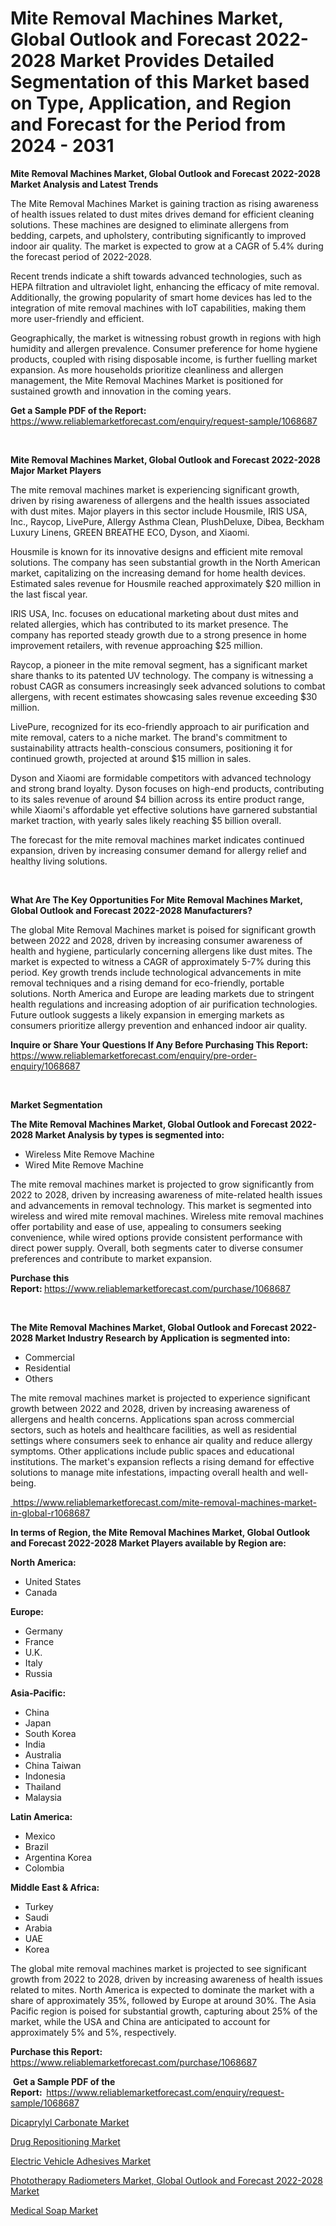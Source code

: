 <p><h1>Mite Removal Machines Market, Global Outlook and Forecast 2022-2028 Market Provides Detailed Segmentation of this Market based on Type, Application, and Region and Forecast for the Period from 2024 - 2031</h1></p><p><strong>Mite Removal Machines Market, Global Outlook and Forecast 2022-2028 Market Analysis and Latest Trends</strong></p>
<p><p>The Mite Removal Machines Market is gaining traction as rising awareness of health issues related to dust mites drives demand for efficient cleaning solutions. These machines are designed to eliminate allergens from bedding, carpets, and upholstery, contributing significantly to improved indoor air quality. The market is expected to grow at a CAGR of 5.4% during the forecast period of 2022-2028. </p><p>Recent trends indicate a shift towards advanced technologies, such as HEPA filtration and ultraviolet light, enhancing the efficacy of mite removal. Additionally, the growing popularity of smart home devices has led to the integration of mite removal machines with IoT capabilities, making them more user-friendly and efficient. </p><p>Geographically, the market is witnessing robust growth in regions with high humidity and allergen prevalence. Consumer preference for home hygiene products, coupled with rising disposable income, is further fuelling market expansion. As more households prioritize cleanliness and allergen management, the Mite Removal Machines Market is positioned for sustained growth and innovation in the coming years.</p></p>
<p><strong>Get a Sample PDF of the Report:&nbsp;</strong> <a href="https://www.reliablemarketforecast.com/enquiry/request-sample/1068687">https://www.reliablemarketforecast.com/enquiry/request-sample/1068687</a></p>
<p>&nbsp;</p>
<p><strong>Mite Removal Machines Market, Global Outlook and Forecast 2022-2028 Major Market Players</strong></p>
<p><p>The mite removal machines market is experiencing significant growth, driven by rising awareness of allergens and the health issues associated with dust mites. Major players in this sector include Housmile, IRIS USA, Inc., Raycop, LivePure, Allergy Asthma Clean, PlushDeluxe, Dibea, Beckham Luxury Linens, GREEN BREATHE ECO, Dyson, and Xiaomi.</p><p>Housmile is known for its innovative designs and efficient mite removal solutions. The company has seen substantial growth in the North American market, capitalizing on the increasing demand for home health devices. Estimated sales revenue for Housmile reached approximately $20 million in the last fiscal year.</p><p>IRIS USA, Inc. focuses on educational marketing about dust mites and related allergies, which has contributed to its market presence. The company has reported steady growth due to a strong presence in home improvement retailers, with revenue approaching $25 million.</p><p>Raycop, a pioneer in the mite removal segment, has a significant market share thanks to its patented UV technology. The company is witnessing a robust CAGR as consumers increasingly seek advanced solutions to combat allergens, with recent estimates showcasing sales revenue exceeding $30 million.</p><p>LivePure, recognized for its eco-friendly approach to air purification and mite removal, caters to a niche market. The brand's commitment to sustainability attracts health-conscious consumers, positioning it for continued growth, projected at around $15 million in sales.</p><p>Dyson and Xiaomi are formidable competitors with advanced technology and strong brand loyalty. Dyson focuses on high-end products, contributing to its sales revenue of around $4 billion across its entire product range, while Xiaomi's affordable yet effective solutions have garnered substantial market traction, with yearly sales likely reaching $5 billion overall.</p><p>The forecast for the mite removal machines market indicates continued expansion, driven by increasing consumer demand for allergy relief and healthy living solutions.</p></p>
<p>&nbsp;</p>
<p><strong>What Are The Key Opportunities For Mite Removal Machines Market, Global Outlook and Forecast 2022-2028 Manufacturers?</strong></p>
<p><p>The global Mite Removal Machines market is poised for significant growth between 2022 and 2028, driven by increasing consumer awareness of health and hygiene, particularly concerning allergens like dust mites. The market is expected to witness a CAGR of approximately 5-7% during this period. Key growth trends include technological advancements in mite removal techniques and a rising demand for eco-friendly, portable solutions. North America and Europe are leading markets due to stringent health regulations and increasing adoption of air purification technologies. Future outlook suggests a likely expansion in emerging markets as consumers prioritize allergy prevention and enhanced indoor air quality.</p></p>
<p><strong>Inquire or Share Your Questions If Any Before Purchasing This Report:</strong> <a href="https://www.reliablemarketforecast.com/enquiry/pre-order-enquiry/1068687">https://www.reliablemarketforecast.com/enquiry/pre-order-enquiry/1068687</a></p>
<p>&nbsp;</p>
<p><strong>Market Segmentation</strong></p>
<p><strong>The Mite Removal Machines Market, Global Outlook and Forecast 2022-2028 Market Analysis by types is segmented into:</strong></p>
<p><ul><li>Wireless Mite Remove Machine</li><li>Wired Mite Remove Machine</li></ul></p>
<p><p>The mite removal machines market is projected to grow significantly from 2022 to 2028, driven by increasing awareness of mite-related health issues and advancements in removal technology. This market is segmented into wireless and wired mite removal machines. Wireless mite removal machines offer portability and ease of use, appealing to consumers seeking convenience, while wired options provide consistent performance with direct power supply. Overall, both segments cater to diverse consumer preferences and contribute to market expansion.</p></p>
<p><strong>Purchase this Report:&nbsp;</strong><a href="https://www.reliablemarketforecast.com/purchase/1068687">https://www.reliablemarketforecast.com/purchase/1068687</a></p>
<p>&nbsp;</p>
<p><strong>The Mite Removal Machines Market, Global Outlook and Forecast 2022-2028 Market Industry Research by Application is segmented into:</strong></p>
<p><ul><li>Commercial</li><li>Residential</li><li>Others</li></ul></p>
<p><p>The mite removal machines market is projected to experience significant growth between 2022 and 2028, driven by increasing awareness of allergens and health concerns. Applications span across commercial sectors, such as hotels and healthcare facilities, as well as residential settings where consumers seek to enhance air quality and reduce allergy symptoms. Other applications include public spaces and educational institutions. The market's expansion reflects a rising demand for effective solutions to manage mite infestations, impacting overall health and well-being.</p></p>
<p><a href="https://www.reliablemarketforecast.com/mite-removal-machines-market-in-global-r1068687">&nbsp;https://www.reliablemarketforecast.com/mite-removal-machines-market-in-global-r1068687</a></p>
<p><strong>In terms of Region, the Mite Removal Machines Market, Global Outlook and Forecast 2022-2028 Market Players available by Region are:</strong></p>
<p>
    <p> <strong> North America: </strong>
        <ul>
            <li>United States</li>
            <li>Canada</li>
        </ul>
        </p> 
    <p> <strong> Europe: </strong>
        <ul>
            <li>Germany</li>
            <li>France</li>
            <li>U.K.</li>
            <li>Italy</li>
            <li>Russia</li>
        </ul>
        </p> 
    <p> <strong> Asia-Pacific: </strong>
        <ul>
            <li>China</li>
            <li>Japan</li>
            <li>South Korea</li>
            <li>India</li>
            <li>Australia</li>
            <li>China Taiwan</li>
            <li>Indonesia</li>
            <li>Thailand</li>
            <li>Malaysia</li>
        </ul>
        </p> 
    <p> <strong> Latin America: </strong>
        <ul>
            <li>Mexico</li>
            <li>Brazil</li>
            <li>Argentina Korea</li>
            <li>Colombia</li>
        </ul>
        </p> 
    <p> <strong> Middle East & Africa: </strong>
        <ul>
            <li>Turkey</li>
            <li>Saudi</li>
            <li>Arabia</li>
            <li>UAE</li>
            <li>Korea</li>
        </ul>
    </p>
    </p>
<p><p>The global mite removal machines market is projected to see significant growth from 2022 to 2028, driven by increasing awareness of health issues related to mites. North America is expected to dominate the market with a share of approximately 35%, followed by Europe at around 30%. The Asia Pacific region is poised for substantial growth, capturing about 25% of the market, while the USA and China are anticipated to account for approximately 5% and 5%, respectively.</p></p>
<p><strong>Purchase this Report: </strong><a href="https://www.reliablemarketforecast.com/purchase/1068687">https://www.reliablemarketforecast.com/purchase/1068687</a></p>
<p>&nbsp;<strong>Get a Sample PDF of the Report:&nbsp;&nbsp;</strong><a href="https://www.reliablemarketforecast.com/enquiry/request-sample/1068687">https://www.reliablemarketforecast.com/enquiry/request-sample/1068687</a></p>
<p><strong></strong></p>
<p><p><a href="https://issuu.com/reportprime-2/docs/dicaprylyl-carbonate-market-size-20_c57fcb5f7cf729">Dicaprylyl Carbonate Market</a></p><p><a href="https://www.linkedin.com/pulse/drug-repositioning-market-industry-trends-forecast-period-from-uvcge?trackingId=nxWgmTWXSZ%2Be0tn2Pvk5MQ%3D%3D">Drug Repositioning Market</a></p><p><a href="https://www.linkedin.com/pulse/emerging-opportunities-challenges-global-electric-vehicle-adhesives-56jjf?trackingId=q4m0rdHUTpamRubFjKJNQw%3D%3D">Electric Vehicle Adhesives Market</a></p><p><a href="https://github.com/PeterParrish5/Market-Research-Report-List-6/blob/main/phototherapy-radiometers-market-global-outlook-and-forecast-2022-2028-market.md">Phototherapy Radiometers Market, Global Outlook and Forecast 2022-2028 Market</a></p><p><a href="https://medium.com/@krisulserrw/the-medical-soap-market-report-analyzes-important-operational-and-performance-data-so-one-may-3a371def237d">Medical Soap Market</a></p></p>